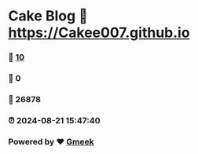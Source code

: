 # Cake Blog :link: https://Cakee007.github.io 
### :page_facing_up: [10](https://Cakee007.github.io/tag.html) 
### :speech_balloon: 0 
### :hibiscus: 26878 
### :alarm_clock: 2024-08-21 15:47:40 
### Powered by :heart: [Gmeek](https://github.com/Meekdai/Gmeek)
